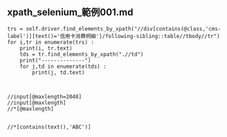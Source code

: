 xpath_selenium_範例001.md
---

    trs = self.driver.find_elements_by_xpath("//div[contains(@class,'cms-label')][text()='信用卡消費明細']/following-sibling::table//tbody//tr")
    for i,tr in enumerate(trs) :
        print(i, tr.text)
        tds = tr.find_elements_by_xpath(".//td")
        print("--------------")
        for j,td in enumerate(tds) :
            print(j, td.text)



    //input[@maxlength=2048]
    //input[@maxlength]
    //*[@maxlength]


    //*[contains(text(),'ABC')]
